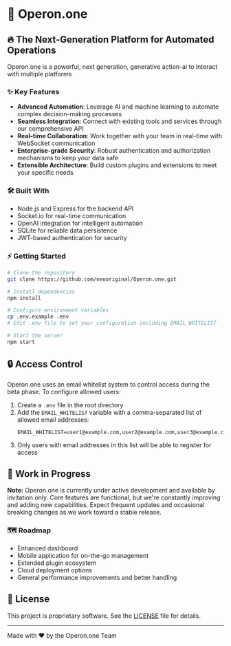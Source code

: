# 🚀 Operon.one

## 🔥 The Next-Generation Platform for Automated Operations

Operon.one is a powerful, next generation, generative action-ai to interact with multiple platforms

### ✨ Key Features

- **Advanced Automation**: Leverage AI and machine learning to automate complex decision-making processes
- **Seamless Integration**: Connect with existing tools and services through our comprehensive API
- **Real-time Collaboration**: Work together with your team in real-time with WebSocket communication
- **Enterprise-grade Security**: Robust authentication and authorization mechanisms to keep your data safe
- **Extensible Architecture**: Build custom plugins and extensions to meet your specific needs

### 🛠️ Built With

- Node.js and Express for the backend API
- Socket.io for real-time communication
- OpenAI integration for intelligent automation
- SQLite for reliable data persistence
- JWT-based authentication for security

### ⚡ Getting Started

```bash
# Clone the repository
git clone https://github.com/neooriginal/Operon.one.git

# Install dependencies
npm install

# Configure environment variables
cp .env.example .env
# Edit .env file to set your configuration including EMAIL_WHITELIST

# Start the server
npm start
```

## 🔒 Access Control

Operon.one uses an email whitelist system to control access during the beta phase. To configure allowed users:

1. Create a `.env` file in the root directory
2. Add the `EMAIL_WHITELIST` variable with a comma-separated list of allowed email addresses:
   ```
   EMAIL_WHITELIST=user1@example.com,user2@example.com,user3@example.com
   ```
3. Only users with email addresses in this list will be able to register for access

## 🚧 Work in Progress

**Note:** Operon.one is currently under active development and available by invitation only. Core features are functional, but we're constantly improving and adding new capabilities. Expect frequent updates and occasional breaking changes as we work toward a stable release.

### 🗺️ Roadmap

- Enhanced dashboard
- Mobile application for on-the-go management
- Extended plugin ecosystem
- Cloud deployment options
- General performance improvements and better handling

## 📜 License

This project is proprietary software. See the [LICENSE](LICENSE) file for details.

---

Made with ❤️ by the Operon.one Team 